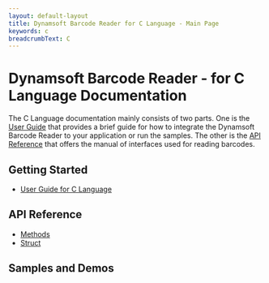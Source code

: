 ```yaml
---
layout: default-layout
title: Dynamsoft Barcode Reader for C Language - Main Page
keywords: c
breadcrumbText: C
---
```


# Dynamsoft Barcode Reader - for C Language Documentation

The C Language documentation mainly consists of two parts. One is the [User Guide](#getting-started) that provides a brief guide for how to integrate the Dynamsoft Barcode Reader to your application or run the samples. The other is the [API Reference](#api-reference) that offers the manual of interfaces used for reading barcodes.



## Getting Started
- [User Guide for C Language](user-guide.md)

## API Reference
- [Methods](api-reference/#methods)
- [Struct](api-reference/#structs)

## Samples and Demos
